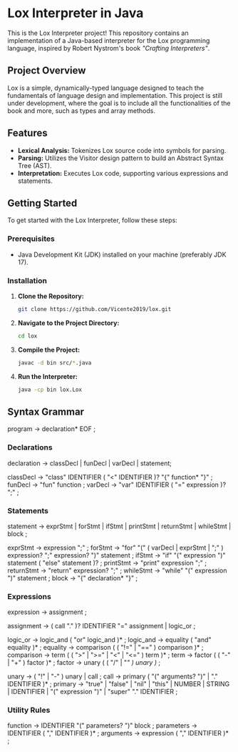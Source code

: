 # Lox Interpreter in Java

This is the Lox Interpreter project! This repository contains an implementation of a Java-based interpreter for the Lox programming language, inspired by Robert Nystrom's book *"Crafting Interpreters"*.

## Project Overview

Lox is a simple, dynamically-typed language designed to teach the fundamentals of language design and implementation. This project is still under development, where the goal is to include all the functionalities of the book and more, such as types and array methods.

## Features

- **Lexical Analysis:** Tokenizes Lox source code into symbols for parsing.
- **Parsing:** Utilizes the Visitor design pattern to build an Abstract Syntax Tree (AST).
- **Interpretation:** Executes Lox code, supporting various expressions and statements.

## Getting Started

To get started with the Lox Interpreter, follow these steps:

### Prerequisites

- Java Development Kit (JDK) installed on your machine (preferably JDK 17).

### Installation

1. **Clone the Repository:**

   ```bash
   git clone https://github.com/Vicente2019/lox.git

2. **Navigate to the Project Directory:**

    ```bash
   cd lox

3. **Compile the Project:**

    ```bash
   javac -d bin src/*.java

4. **Run the Interpreter:**

    ```bash
   java -cp bin lox.Lox

## Syntax Grammar

program → declaration* EOF ;

### Declarations

declaration     → classDecl
                | funDecl
                | varDecl
                | statement;

classDecl       → "class" IDENTIFIER ( "<" IDENTIFIER )? "{" function* "}" ;
funDecl         → "fun" function ;
varDecl         → "var" IDENTIFIER ( "=" expression )? ";" ;

### Statements

statement       → exprStmt
                | forStmt
                | ifStmt
                | printStmt
                | returnStmt
                | whileStmt
                | block ;

exprStmt        → expression ";" ;
forStmt         → "for" "(" ( varDecl | exprStmt | ";" ) expression? ";" expression? ")" statement ;
ifStmt          → "if" "(" expression ")" statement ( "else" statement )? ;
printStmt       → "print" expression ";" ;
returnStmt      → "return" expression? ";" ;
whileStmt       → "while" "(" expression ")" statement ;
block           → "{" declaration* "}" ;

### Expressions

expression      → assignment ; 

assignment      → ( call "." )? IDENTIFIER "=" assignment
                | logic_or ;

logic_or        → logic_and ( "or" logic_and )* ;
logic_and       → equality ( "and" equality )* ;
equality        → comparison ( ( "!=" | "==" ) comparison )* ;
comparison      → term ( ( ">" | ">=" | "<" | "<=" ) term )* ;
term            → factor ( ( "-" | "+" ) factor )* ;
factor          → unary ( ( "/" | "*" ) unary )* ;

unary           → ( "!" | "-" ) unary | call ;
call            → primary ( "(" arguments? ")" | "." IDENTIFIER )* ;
primary         → "true" | "false" | "nil" | "this"
                | NUMBER | STRING | IDENTIFIER | "(" expression ")"
                | "super" "." IDENTIFIER ;

### Utility Rules

function        → IDENTIFIER "(" parameters? ")" block ;
parameters      → IDENTIFIER ( "," IDENTIFIER )* ;
arguments       → expression ( "," IDENTIFIER )* ;